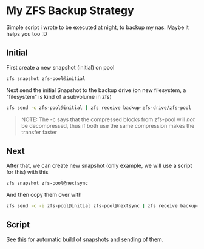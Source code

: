 # My ZFS Backup Strategy

Simple script i wrote to be executed at night, to backup my nas. Maybe it helps you too :D

## Initial

First create a new snapshot (initial) on pool

```zsh
zfs snapshot zfs-pool@initial
```

Next send the initial Snapshot to the backup drive (on new filesystem, a "filesystem" is kind of a subvolume in zfs)

```zsh
zfs send -c zfs-pool@initial | zfs receive backup-zfs-drive/zfs-pool
```

>NOTE: The -c says that the compressed blocks from zfs-pool will _not_ be decompressed, thus if both use the same compression makes the transfer faster

## Next

After that, we can create new snapshot (only example, we will use a script for this) with this

```zsh
zfs snapshot zfs-pool@nextsync
```

And then copy them over with

```zsh
zfs send -c -i zfs-pool@initial zfs-pool@nextsync | zfs receive backup-zfs-drive/zfs-pool
```

## Script

See [this](./auto-backup.sh) for automatic build of snapshots and sending of them.
